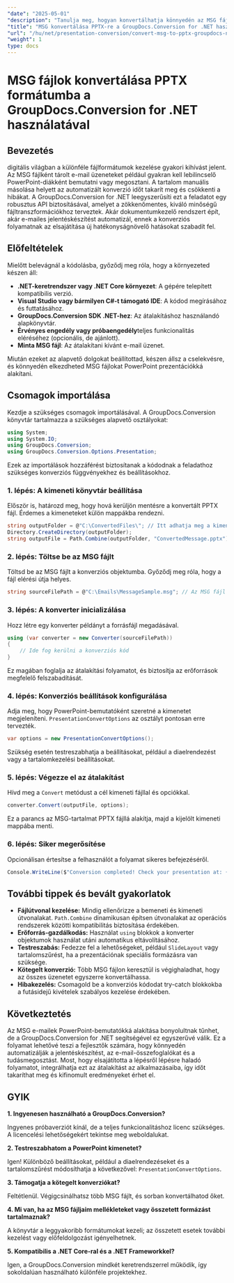 ```yaml
---
"date": "2025-05-01"
"description": "Tanulja meg, hogyan konvertálhatja könnyedén az MSG fájlokat PPTX formátumba a GroupDocs.Conversion for .NET segítségével. Egyszerűsítse dokumentumkezelését és növelje termelékenységét."
"title": "MSG konvertálása PPTX-re a GroupDocs.Conversion for .NET használatával – lépésről lépésre útmutató"
"url": "/hu/net/presentation-conversion/convert-msg-to-pptx-groupdocs-net/"
"weight": 1
type: docs
---
```

# MSG fájlok konvertálása PPTX formátumba a GroupDocs.Conversion for .NET használatával

## Bevezetés

digitális világban a különféle fájlformátumok kezelése gyakori kihívást jelent. Az MSG fájlként tárolt e-mail üzeneteket például gyakran kell lebilincselő PowerPoint-diákként bemutatni vagy megosztani. A tartalom manuális másolása helyett az automatizált konverzió időt takarít meg és csökkenti a hibákat. A GroupDocs.Conversion for .NET leegyszerűsíti ezt a feladatot egy robusztus API biztosításával, amelyet a zökkenőmentes, kiváló minőségű fájltranszformációkhoz terveztek. Akár dokumentumkezelő rendszert épít, akár e-mailes jelentéskészítést automatizál, ennek a konverziós folyamatnak az elsajátítása új hatékonyságnövelő hatásokat szabadít fel.

## Előfeltételek

Mielőtt belevágnál a kódolásba, győződj meg róla, hogy a környezeted készen áll:

- **.NET-keretrendszer vagy .NET Core környezet**: A gépére telepített kompatibilis verzió.
- **Visual Studio vagy bármilyen C#-t támogató IDE**: A kódod megírásához és futtatásához.
- **GroupDocs.Conversion SDK .NET-hez**: Az átalakításhoz használandó alapkönyvtár.
- **Érvényes engedély vagy próbaengedély**teljes funkcionalitás eléréséhez (opcionális, de ajánlott).
- **Minta MSG fájl**: Az átalakítani kívánt e-mail üzenet.

Miután ezeket az alapvető dolgokat beállítottad, készen állsz a cselekvésre, és könnyedén elkezdheted MSG fájlokat PowerPoint prezentációkká alakítani.


## Csomagok importálása

Kezdje a szükséges csomagok importálásával. A GroupDocs.Conversion könyvtár tartalmazza a szükséges alapvető osztályokat:

```csharp
using System;
using System.IO;
using GroupDocs.Conversion;
using GroupDocs.Conversion.Options.Presentation;
```

Ezek az importálások hozzáférést biztosítanak a kódodnak a feladathoz szükséges konverziós függvényekhez és beállításokhoz.

### 1. lépés: A kimeneti könyvtár beállítása

Először is, határozd meg, hogy hová kerüljön mentésre a konvertált PPTX fájl. Érdemes a kimeneteket külön mappákba rendezni.

```csharp
string outputFolder = @"C:\ConvertedFiles\"; // Itt adhatja meg a kimeneti könyvtár elérési útját
Directory.CreateDirectory(outputFolder);
string outputFile = Path.Combine(outputFolder, "ConvertedMessage.pptx");
```

### 2. lépés: Töltse be az MSG fájlt

Töltsd be az MSG fájlt a konverziós objektumba. Győződj meg róla, hogy a fájl elérési útja helyes.

```csharp
string sourceFilePath = @"C:\Emails\MessageSample.msg"; // Az MSG fájl elérési útja
```

### 3. lépés: A konverter inicializálása

Hozz létre egy konverter példányt a forrásfájl megadásával.

```csharp
using (var converter = new Converter(sourceFilePath))
{
    // Ide fog kerülni a konverziós kód
}
```

Ez magában foglalja az átalakítási folyamatot, és biztosítja az erőforrások megfelelő felszabadítását.

### 4. lépés: Konverziós beállítások konfigurálása

Adja meg, hogy PowerPoint-bemutatóként szeretné a kimenetet megjeleníteni. `PresentationConvertOptions` az osztályt pontosan erre tervezték.

```csharp
var options = new PresentationConvertOptions();
```

Szükség esetén testreszabhatja a beállításokat, például a diaelrendezést vagy a tartalomkezelési beállításokat.

### 5. lépés: Végezze el az átalakítást

Hívd meg a `Convert` metódust a cél kimeneti fájllal és opciókkal.

```csharp
converter.Convert(outputFile, options);
```

Ez a parancs az MSG-tartalmat PPTX fájllá alakítja, majd a kijelölt kimeneti mappába menti.

### 6. lépés: Siker megerősítése

Opcionálisan értesítse a felhasználót a folyamat sikeres befejezéséről.

```csharp
Console.WriteLine($"Conversion completed! Check your presentation at: {outputFile}");
```

## További tippek és bevált gyakorlatok

- **Fájlútvonal kezelése:** Mindig ellenőrizze a bemeneti és kimeneti útvonalakat. `Path.Combine` dinamikusan építsen útvonalakat az operációs rendszerek közötti kompatibilitás biztosítása érdekében.
- **Erőforrás-gazdálkodás:** Használat `using` blokkok a konverter objektumok használat utáni automatikus eltávolításához.
- **Testreszabás:** Fedezze fel a lehetőségeket, például `SlideLayout` vagy tartalomszűrést, ha a prezentációnak speciális formázásra van szüksége.
- **Kötegelt konverzió:** Több MSG fájlon keresztül is végighaladhat, hogy az összes üzenetet egyszerre konvertálhassa.
- **Hibakezelés:** Csomagold be a konverziós kódodat try-catch blokkokba a futásidejű kivételek szabályos kezelése érdekében.


## Következtetés

Az MSG e-mailek PowerPoint-bemutatókká alakítása bonyolultnak tűnhet, de a GroupDocs.Conversion for .NET segítségével ez egyszerűvé válik. Ez a folyamat lehetővé teszi a fejlesztők számára, hogy könnyedén automatizálják a jelentéskészítést, az e-mail-összefoglalókat és a tudásmegosztást. Most, hogy elsajátította a lépésről lépésre haladó folyamatot, integrálhatja ezt az átalakítást az alkalmazásaiba, így időt takaríthat meg és kifinomult eredményeket érhet el.


## GYIK

**1. Ingyenesen használható a GroupDocs.Conversion?**  

Ingyenes próbaverziót kínál, de a teljes funkcionalitáshoz licenc szükséges. A licencelési lehetőségekért tekintse meg weboldalukat.

**2. Testreszabhatom a PowerPoint kimenetet?**  

Igen! Különböző beállításokat, például a diaelrendezéseket és a tartalomszűrést módosíthatja a következővel: `PresentationConvertOptions`.

**3. Támogatja a kötegelt konverziókat?**  

Feltétlenül. Végigcsinálhatsz több MSG fájlt, és sorban konvertálhatod őket.

**4. Mi van, ha az MSG fájljaim mellékleteket vagy összetett formázást tartalmaznak?**  

A könyvtár a leggyakoribb formátumokat kezeli; az összetett esetek további kezelést vagy előfeldolgozást igényelhetnek.

**5. Kompatibilis a .NET Core-ral és a .NET Frameworkkel?**  

Igen, a GroupDocs.Conversion mindkét keretrendszerrel működik, így sokoldalúan használható különféle projektekhez.